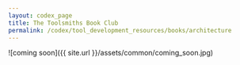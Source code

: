 ```yaml
---
layout: codex_page
title: The Toolsmiths Book Club
permalink: /codex/tool_development_resources/books/architecture
---
```

![coming soon]({{ site.url }}/assets/common/coming_soon.jpg)